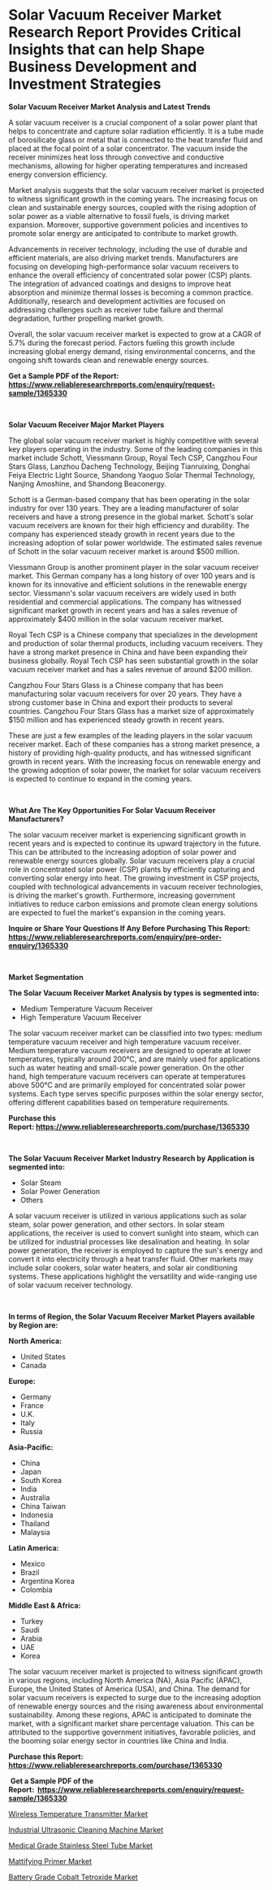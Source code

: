 <p><h1>Solar Vacuum Receiver Market Research Report Provides Critical Insights that can help Shape Business Development and Investment Strategies</h1></p><p><strong>Solar Vacuum Receiver Market Analysis and Latest Trends</strong></p>
<p><p>A solar vacuum receiver is a crucial component of a solar power plant that helps to concentrate and capture solar radiation efficiently. It is a tube made of borosilicate glass or metal that is connected to the heat transfer fluid and placed at the focal point of a solar concentrator. The vacuum inside the receiver minimizes heat loss through convective and conductive mechanisms, allowing for higher operating temperatures and increased energy conversion efficiency.</p><p>Market analysis suggests that the solar vacuum receiver market is projected to witness significant growth in the coming years. The increasing focus on clean and sustainable energy sources, coupled with the rising adoption of solar power as a viable alternative to fossil fuels, is driving market expansion. Moreover, supportive government policies and incentives to promote solar energy are anticipated to contribute to market growth.</p><p>Advancements in receiver technology, including the use of durable and efficient materials, are also driving market trends. Manufacturers are focusing on developing high-performance solar vacuum receivers to enhance the overall efficiency of concentrated solar power (CSP) plants. The integration of advanced coatings and designs to improve heat absorption and minimize thermal losses is becoming a common practice. Additionally, research and development activities are focused on addressing challenges such as receiver tube failure and thermal degradation, further propelling market growth.</p><p>Overall, the solar vacuum receiver market is expected to grow at a CAGR of 5.7% during the forecast period. Factors fueling this growth include increasing global energy demand, rising environmental concerns, and the ongoing shift towards clean and renewable energy sources.</p></p>
<p><strong>Get a Sample PDF of the Report:&nbsp; <a href="https://www.reliableresearchreports.com/enquiry/request-sample/1365330">https://www.reliableresearchreports.com/enquiry/request-sample/1365330</a></strong></p>
<p>&nbsp;</p>
<p><strong>Solar Vacuum Receiver Major Market Players</strong></p>
<p><p>The global solar vacuum receiver market is highly competitive with several key players operating in the industry. Some of the leading companies in this market include Schott, Viessmann Group, Royal Tech CSP, Cangzhou Four Stars Glass, Lanzhou Dacheng Technology, Beijing Tianruixing, Donghai Feiya Electric Light Source, Shandong Yaoguo Solar Thermal Technology, Nanjing Amoshine, and Shandong Beaconergy.</p><p>Schott is a German-based company that has been operating in the solar industry for over 130 years. They are a leading manufacturer of solar receivers and have a strong presence in the global market. Schott's solar vacuum receivers are known for their high efficiency and durability. The company has experienced steady growth in recent years due to the increasing adoption of solar power worldwide. The estimated sales revenue of Schott in the solar vacuum receiver market is around $500 million.</p><p>Viessmann Group is another prominent player in the solar vacuum receiver market. This German company has a long history of over 100 years and is known for its innovative and efficient solutions in the renewable energy sector. Viessmann's solar vacuum receivers are widely used in both residential and commercial applications. The company has witnessed significant market growth in recent years and has a sales revenue of approximately $400 million in the solar vacuum receiver market.</p><p>Royal Tech CSP is a Chinese company that specializes in the development and production of solar thermal products, including vacuum receivers. They have a strong market presence in China and have been expanding their business globally. Royal Tech CSP has seen substantial growth in the solar vacuum receiver market and has a sales revenue of around $200 million.</p><p>Cangzhou Four Stars Glass is a Chinese company that has been manufacturing solar vacuum receivers for over 20 years. They have a strong customer base in China and export their products to several countries. Cangzhou Four Stars Glass has a market size of approximately $150 million and has experienced steady growth in recent years.</p><p>These are just a few examples of the leading players in the solar vacuum receiver market. Each of these companies has a strong market presence, a history of providing high-quality products, and has witnessed significant growth in recent years. With the increasing focus on renewable energy and the growing adoption of solar power, the market for solar vacuum receivers is expected to continue to expand in the coming years.</p></p>
<p>&nbsp;</p>
<p><strong>What Are The Key Opportunities For Solar Vacuum Receiver Manufacturers?</strong></p>
<p><p>The solar vacuum receiver market is experiencing significant growth in recent years and is expected to continue its upward trajectory in the future. This can be attributed to the increasing adoption of solar power and renewable energy sources globally. Solar vacuum receivers play a crucial role in concentrated solar power (CSP) plants by efficiently capturing and converting solar energy into heat. The growing investment in CSP projects, coupled with technological advancements in vacuum receiver technologies, is driving the market's growth. Furthermore, increasing government initiatives to reduce carbon emissions and promote clean energy solutions are expected to fuel the market's expansion in the coming years.</p></p>
<p><strong>Inquire or Share Your Questions If Any Before Purchasing This Report: <a href="https://www.reliableresearchreports.com/enquiry/pre-order-enquiry/1365330">https://www.reliableresearchreports.com/enquiry/pre-order-enquiry/1365330</a></strong></p>
<p>&nbsp;</p>
<p><strong>Market Segmentation</strong></p>
<p><strong>The Solar Vacuum Receiver Market Analysis by types is segmented into:</strong></p>
<p><ul><li>Medium Temperature Vacuum Receiver</li><li>High Temperature Vacuum Receiver</li></ul></p>
<p><p>The solar vacuum receiver market can be classified into two types: medium temperature vacuum receiver and high temperature vacuum receiver. Medium temperature vacuum receivers are designed to operate at lower temperatures, typically around 200°C, and are mainly used for applications such as water heating and small-scale power generation. On the other hand, high temperature vacuum receivers can operate at temperatures above 500°C and are primarily employed for concentrated solar power systems. Each type serves specific purposes within the solar energy sector, offering different capabilities based on temperature requirements.</p></p>
<p><strong>Purchase this Report:&nbsp;<a href="https://www.reliableresearchreports.com/purchase/1365330">https://www.reliableresearchreports.com/purchase/1365330</a></strong></p>
<p>&nbsp;</p>
<p><strong>The Solar Vacuum Receiver Market Industry Research by Application is segmented into:</strong></p>
<p><ul><li>Solar Steam</li><li>Solar Power Generation</li><li>Others</li></ul></p>
<p><p>A solar vacuum receiver is utilized in various applications such as solar steam, solar power generation, and other sectors. In solar steam applications, the receiver is used to convert sunlight into steam, which can be utilized for industrial processes like desalination and heating. In solar power generation, the receiver is employed to capture the sun's energy and convert it into electricity through a heat transfer fluid. Other markets may include solar cookers, solar water heaters, and solar air conditioning systems. These applications highlight the versatility and wide-ranging use of solar vacuum receiver technology.</p></p>
<p>&nbsp;</p>
<p><strong>In terms of Region, the Solar Vacuum Receiver Market Players available by Region are:</strong></p>
<p>
    <p> <strong> North America: </strong>
        <ul>
            <li>United States</li>
            <li>Canada</li>
        </ul>
        </p> 
    <p> <strong> Europe: </strong>
        <ul>
            <li>Germany</li>
            <li>France</li>
            <li>U.K.</li>
            <li>Italy</li>
            <li>Russia</li>
        </ul>
        </p> 
    <p> <strong> Asia-Pacific: </strong>
        <ul>
            <li>China</li>
            <li>Japan</li>
            <li>South Korea</li>
            <li>India</li>
            <li>Australia</li>
            <li>China Taiwan</li>
            <li>Indonesia</li>
            <li>Thailand</li>
            <li>Malaysia</li>
        </ul>
        </p> 
    <p> <strong> Latin America: </strong>
        <ul>
            <li>Mexico</li>
            <li>Brazil</li>
            <li>Argentina Korea</li>
            <li>Colombia</li>
        </ul>
        </p> 
    <p> <strong> Middle East & Africa: </strong>
        <ul>
            <li>Turkey</li>
            <li>Saudi</li>
            <li>Arabia</li>
            <li>UAE</li>
            <li>Korea</li>
        </ul>
    </p>
    </p>
<p><p>The solar vacuum receiver market is projected to witness significant growth in various regions, including North America (NA), Asia Pacific (APAC), Europe, the United States of America (USA), and China. The demand for solar vacuum receivers is expected to surge due to the increasing adoption of renewable energy sources and the rising awareness about environmental sustainability. Among these regions, APAC is anticipated to dominate the market, with a significant market share percentage valuation. This can be attributed to the supportive government initiatives, favorable policies, and the booming solar energy sector in countries like China and India.</p></p>
<p><strong>Purchase this Report: <a href="https://www.reliableresearchreports.com/purchase/1365330">https://www.reliableresearchreports.com/purchase/1365330</a></strong></p>
<p>&nbsp;<strong>Get a Sample PDF of the Report:&nbsp;&nbsp;<a href="https://www.reliableresearchreports.com/enquiry/request-sample/1365330">https://www.reliableresearchreports.com/enquiry/request-sample/1365330</a></strong></p>
<p><strong></strong></p>
<p><p><a href="https://www.linkedin.com/pulse/wireless-temperature-transmitter-market-share-amp-new-trends-vqwwe/">Wireless Temperature Transmitter Market</a></p><p><a href="https://www.linkedin.com/pulse/industrial-ultrasonic-cleaning-machine-market-size-share-global-gcboe/">Industrial Ultrasonic Cleaning Machine Market</a></p><p><a href="https://github.com/RickHolmes3/Market-Research-Report-List-1/blob/main/medical-grade-stainless-steel-tube-market.md">Medical Grade Stainless Steel Tube Market</a></p><p><a href="https://medium.com/@emerylittle2023/mattifying-primer-market-size-growth-forecast-2023-2030-b1f4104fe64d">Mattifying Primer Market</a></p><p><a href="https://github.com/GroverBarry/Market-Research-Report-List-1/blob/main/battery-grade-cobalt-tetroxide-market.md">Battery Grade Cobalt Tetroxide Market</a></p></p>